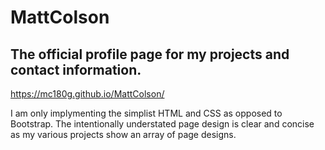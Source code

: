 # MattColson
## The official profile page for my projects and contact information.

https://mc180g.github.io/MattColson/

I am only implymenting the simplist HTML and CSS as opposed to Bootstrap. The intentionally understated page design is clear and concise as my various projects show an array of page designs.
